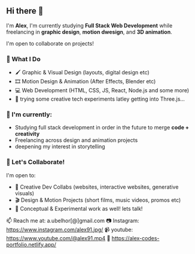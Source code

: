 ## Hi there 👋

I'm **Alex**, I'm currently studying **Full Stack Web Development** while freelancing in **graphic design**, **motion dwesign**, and **3D animation**.

I'm open to collaborate on projects!

### 🎨 What I Do
- 🖌️ Graphic & Visual Design (layouts, digital design etc)
- 🎞️ Motion Design & Animation (After Effects, Blender etc)
- 💻 Web Development (HTML, CSS, JS, React, Node.js and some more)
- 🧪 trying some creative tech experiments latley getting into Three.js...

### 🚀 I'm currently:
- Studying full stack development in order in the future to merge **code + creativity**
- Freelancing across design and animation projects
- deepening my interest in storytelling

### 🤝 Let's Collaborate!
I'm open to:
- 🔁 Creative Dev Collabs (websites, interactive websites, generative visuals)
- 🎬 Design & Motion Projects (short films, music videos, promos etc)
- 🧠 Conceptual & Experimental work as well! lets talk!

📫 Reach me at: a.ubelhor[@]gmail.com
📷 Instagram: https://www.instagram.com/alex91.jpg/
📹 youtube: https://www.youtube.com/@alex91.mp4
👾 https://alex-codes-portfolio.netlify.app/
